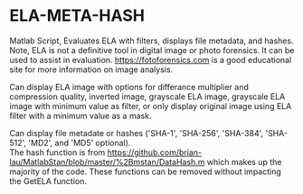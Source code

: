 # ELA-META-HASH
Matlab Script, Evaluates ELA with filters, displays file metadata, and hashes.  Note, ELA is not a definitive tool in digital image or photo forensics.  It can be used to assist in evaluation.  https://fotoforensics.com is a good educational site for more information on image analysis.

Can display ELA image with options for differance multiplier and compression quality, inverted image, grayscale ELA image, grayscale ELA image with minimum value as filter, or only display original image using ELA filter with a minimum value as a mask.

Can display file metadate or hashes ('SHA-1', 'SHA-256', 'SHA-384', 'SHA-512', 'MD2', and 'MD5' optional).  
The hash function is from https://github.com/brian-lau/MatlabStan/blob/master/%2Bmstan/DataHash.m which makes up the majority of the code.  These functions can be removed without impacting the GetELA function.




